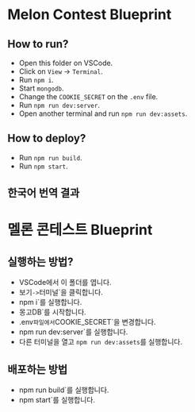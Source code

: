 # Melon Contest Blueprint

## How to run?

- Open this folder on VSCode.
- Click on `View` -> `Terminal`.
- Run `npm i`.
- Start `mongodb`.
- Change the `COOKIE_SECRET` on the `.env` file.
- Run `npm run dev:server`.
- Open another terminal and run `npm run dev:assets`.

## How to deploy?

- Run `npm run build`.
- Run `npm start`.

## 한국어 번역 결과
# 멜론 콘테스트 Blueprint

## 실행하는 방법?

- VSCode에서 이 폴더를 엽니다.
- 보기` -> `터미널`을 클릭합니다.
- npm i`를 실행합니다.
- 몽고DB`를 시작합니다.
- .env` 파일에서 `COOKIE_SECRET`을 변경합니다.
- npm run dev:server`를 실행합니다.
- 다른 터미널을 열고 `npm run dev:assets`를 실행합니다.

## 배포하는 방법

- npm run build`를 실행합니다.
- npm start`를 실행합니다.